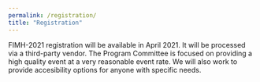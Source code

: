 ```yaml
---
permalink: /registration/
title: "Registration"
---
```


FIMH-2021 registration will be available in April 2021. It will be processed via a third-party vendor. The Program Committee is focused on providing a high quality event at a very reasonable event rate. We will also work to provide accesibility options for anyone with specific needs.
